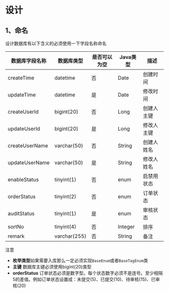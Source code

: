 # 设计
## 1、命名
设计数据库有以下含义的必须使用一下字段名称命名      

| 数据库字段名称 | 数据库类型 | 是否可以为空 | Java类型 | 描述 |
| --- | --- | --- | --- | --- |
|  createTime   | datetime | 否 |   Date   | 创建时间 |
|  updateTime   | datetime | 是 |   Date   | 修改时间 |
|  createUserId   | bigint(20) | 否 |   Long   | 创建人主键 |
|  updateUserId   | bigint(20) | 是 |   Long   | 修改人主键 |
|  createUserName   | varchar(50) | 否 |   String   | 创建人姓名 |
|  updateUserName   | varchar(50) | 是 |   String   | 修改人姓名 |
|  enableStatus   | tinyint(1) | 否 |   enum   | 启禁用状态 |
|  orderStatus   | tinyint(2) | 否 |   enum   | 订单状态 |
| auditStatus   | tinyint(1) | 是 | enum | 审核状态 |
| sortNo | tinyint(4) | 否 | Integer | 排序 |
| remark | varchar(255) | 否 | String | 备注 |

注意        
* **枚举类型**如果需要入库那么一定必须实现`BaseEnum`或者`BaseTagEnum`类
* **主键** 数据库主键必须使用bigint(20)类型
* **orderStatus** 订单状态必须是数字型。每个状态数字必须不是连号。至少相隔5的差值。例如订单状态设置成：未提交(5)、已提交(10)、待审核(15)、已审核(20)
